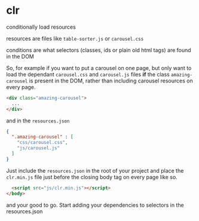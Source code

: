 # clr

conditionally load resources

resources are files like `table-sorter.js` or `carousel.css`

conditions are what selectors (classes, ids or plain old html tags) are found in the DOM


So, for example if you want to put a carousel on one page, but only want to load the dependant `carousel.css` and `carousel.js` files **if** the class `amazing-carousel` is present in the DOM, rather than including carousel resources on every page.

```html
<div class="amazing-carousel">
  ...
</div>
```

and in the `resources.json`

```json
{
  ".amazing-carousel" : [
    "css/carousel.css",
    "js/carousel.js"
  ]
}
```

Just include the `resources.json` in the root of your project and place the `clr.min.js` file just before the closing body tag on every page like so.

```html
  <script src="js/clr.min.js"></script>
</body>
```

and your good to go. Start adding your dependencies to selectors in the resources.json
